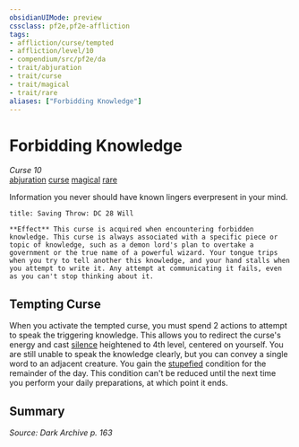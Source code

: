 ```yaml
---
obsidianUIMode: preview
cssclass: pf2e,pf2e-affliction
tags:
- affliction/curse/tempted
- affliction/level/10
- compendium/src/pf2e/da
- trait/abjuration
- trait/curse
- trait/magical
- trait/rare
aliases: ["Forbidding Knowledge"]
---
```

# Forbidding Knowledge
*Curse 10*  
[abjuration](../../../Rules/traits/abjuration.md)  [curse](../../../Rules/traits/curse.md)  [magical](../../../Rules/traits/magical.md)  [rare](../../../Rules/traits/rare.md)  

Information you never should have known lingers everpresent in your mind.

```ad-inline-affliction
title: Saving Throw: DC 28 Will

**Effect** This curse is acquired when encountering forbidden knowledge. This curse is always associated with a specific piece or topic of knowledge, such as a demon lord's plan to overtake a government or the true name of a powerful wizard. Your tongue trips when you try to tell another this knowledge, and your hand stalls when you attempt to write it. Any attempt at communicating it fails, even as you can't stop thinking about it.
```

## Tempting Curse

When you activate the tempted curse, you must spend 2 actions to attempt to speak the triggering knowledge. This allows you to redirect the curse's energy and cast [silence](../../spells/silence.md) heightened to 4th level, centered on yourself. You are still unable to speak the knowledge clearly, but you can convey a single word to an adjacent creature. You gain the [stupefied](../../../Rules/conditions.md#Stupefied) condition for the remainder of the day. This condition can't be reduced until the next time you perform your daily preparations, at which point it ends.

## Summary

*Source: Dark Archive p. 163*